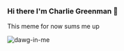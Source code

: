 ### Hi there I'm Charlie Greenman 👋

This meme for now sums me up

![dawg-in-me](https://github.com/CharlieGreenman/CharlieGreenman/assets/8540141/5dd58895-7d31-4d7d-ad24-198e3c439a91)
